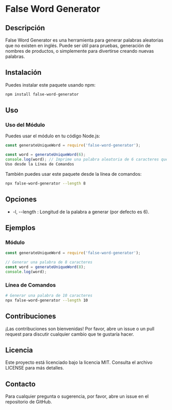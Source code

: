# False Word Generator


## Descripción
False Word Generator es una herramienta para generar palabras aleatorias que no existen en inglés. Puede ser útil para pruebas, generación de nombres de productos, o simplemente para divertirse creando nuevas palabras.

## Instalación
Puedes instalar este paquete usando npm:

```sh
npm install false-word-generator
```
## Uso
### Uso del Módulo
Puedes usar el módulo en tu código Node.js:

```js
const generateUniqueWord = require('false-word-generator');

const word = generateUniqueWord(6);
console.log(word); // Imprime una palabra aleatoria de 6 caracteres que no existe en inglés
Uso desde la Línea de Comandos
```

También puedes usar este paquete desde la línea de comandos:

```sh
npx false-word-generator --length 8
```

## Opciones

* -l, --length <number>: Longitud de la palabra a generar (por defecto es 6).

## Ejemplos
### Módulo
```js
const generateUniqueWord = require('false-word-generator');

// Generar una palabra de 8 caracteres
const word = generateUniqueWord(8);
console.log(word);
```

### Línea de Comandos
```sh
# Generar una palabra de 10 caracteres
npx false-word-generator --length 10
```

## Contribuciones
¡Las contribuciones son bienvenidas! Por favor, abre un issue o un pull request para discutir cualquier cambio que te gustaría hacer.

## Licencia
Este proyecto está licenciado bajo la licencia MIT. Consulta el archivo LICENSE para más detalles.

## Contacto
Para cualquier pregunta o sugerencia, por favor, abre un issue en el repositorio de GitHub.

